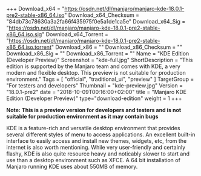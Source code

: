 +++
Download_x64 = "https://osdn.net/dl/manjaro/manjaro-kde-18.0.1-pre2-stable-x86_64.iso"
Download_x64_Checksum = "84db73c78630a3a2fa66f435975f0e5a1de1ca5e"
Download_x64_Sig = "https://osdn.net/dl/manjaro/manjaro-kde-18.0.1-pre2-stable-x86_64.iso.sig"
Download_x64_Torrent = "https://osdn.net/dl/manjaro/manjaro-kde-18.0.1-pre2-stable-x86_64.iso.torrent"
Download_x86 = ""
Download_x86_Checksum = ""
Download_x86_Sig = ""
Download_x86_Torrent = ""
Name = "KDE Edition (Developer Preview)"
Screenshot = "kde-full.jpg"
ShortDescription = "This edition is supported by the Manjaro team and comes with KDE, a very modern and flexible desktop. This preview is not suitable for production environment."
Tags = [ "official", "traditional_ui", "preview" ]
TargetGroup = "For testers and developers"
Thumbnail = "kde-preview.jpg"
Version = "18.0.1-pre2"
date = "2018-10-09T00:16:00+02:00"
title = "Manjaro KDE Edition (Developer Preview)"
type="download-edition"
weight = 1
+++

**Note: This is a preview version for developers and testers and is not suitable for production environment as it may contain bugs**

KDE is a feature-rich and versatile desktop environment that provides several different styles of menu to access applications. An excellent built-in interface to easily access and install new themes, widgets, etc, from the internet is also worth mentioning. While very user-friendly and certainly flashy, KDE is also quite resource heavy and noticably slower to start and use than a desktop environment such as XFCE. A 64 bit installation of Manjaro running KDE uses about 550MB of memory.
